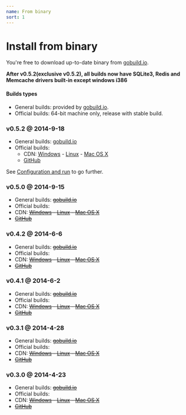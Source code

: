 ```yaml
---
name: From binary
sort: 1
---
```


# Install from binary

You're free to download up-to-date binary from [gobuild.io](http://gobuild.io/github.com/gogits/gogs).

**After v0.5.2(exclusive v0.5.2), all builds now have SQLite3, Redis and Memcache drivers built-in except windows i386**

#### Builds types

- General builds: provided by [gobuild.io](http://gobuild.io/github.com/gogits/gogs).
- Official builds: 64-bit machine only, release with stable build.

### v0.5.2 @ 2014-9-18

- General builds: [gobuild.io](http://gobuild.io/github.com/gogits/gogs?tag=tag:v0.5.2)
- Official builds: 
	- CDN: [Windows](http://gogs.dn.qbox.me/gogs_v0.5.2_windows_amd64.zip) - [Linux](http://gogs.dn.qbox.me/gogs_v0.5.2_linux_amd64.zip) - [Mac OS X](http://gogs.dn.qbox.me/gogs_v0.5.2_darwin_amd64.zip)
	- [GitHub](https://github.com/gogits/gogs/releases/tag/v0.5.2)

See [Configuration and run](configuration_and_run.md) to go further.

### v0.5.0 @ 2014-9-15

- General builds: ~~[gobuild.io](http://gobuild.io/github.com/gogits/gogs?tag=tag:v0.5.0)~~
- Official builds: 
 - CDN: ~~[Windows](http://gogs.dn.qbox.me/gogs_v0.5.0_windows_amd64.zip) - [Linux](http://gogs.dn.qbox.me/gogs_v0.5.0_linux_amd64.zip) - [Mac OS X](http://gogs.dn.qbox.me/gogs_v0.5.0_darwin_amd64.zip)~~
 - ~~[GitHub](https://github.com/gogits/gogs/releases/tag/v0.5.0)~~

### v0.4.2 @ 2014-6-6

- General builds: ~~[gobuild.io](http://gobuild.io/github.com/gogits/gogs?tag=tag:v0.4.2)~~
- Official builds: 
 - CDN: ~~[Windows](http://gogs.dn.qbox.me/gogs_v0.4.2_windows_amd64.zip) - [Linux](http://gogs.dn.qbox.me/gogs_v0.4.2_linux_amd64.zip) - [Mac OS X](http://gogs.dn.qbox.me/gogs_v0.4.2_darwin_amd64.zip)~~
 - ~~[GitHub](https://github.com/gogits/gogs/releases/tag/v0.4.2)~~

### v0.4.1 @ 2014-6-2

- General builds: ~~[gobuild.io](http://gobuild.io/github.com/gogits/gogs?tag=tag:v0.4.1)~~
- Official builds: 
 - CDN: ~~[Windows](http://gogs.dn.qbox.me/gogs_v0.4.1_windows_amd64.zip) - [Linux](http://gogs.dn.qbox.me/gogs_v0.4.1_linux_amd64.zip) - [Mac OS X](http://gogs.dn.qbox.me/gogs_v0.4.1_darwin_amd64.zip)~~
 - ~~[GitHub](https://github.com/gogits/gogs/releases/tag/v0.4.1)~~

### v0.3.1 @ 2014-4-28

- General builds: ~~[gobuild.io](http://gobuild.io/github.com/gogits/gogs?tag=tag:v0.3.1)~~
- Official builds: 
 - CDN: ~~[Windows](http://gogs.dn.qbox.me/gogs_v0.3.1_windows_amd64.zip) - [Linux](http://gogs.dn.qbox.me/gogs_v0.3.1_linux_amd64.zip) - [Mac OS X](http://gogs.dn.qbox.me/gogs_v0.3.1_darwin_amd64.zip)~~
 - ~~[GitHub](https://github.com/gogits/gogs/releases/tag/v0.3.1)~~

### v0.3.0 @ 2014-4-23

- General builds: ~~[gobuild.io](http://gobuild.io/github.com/gogits/gogs?tag=tag:v0.3.0)~~
- Official builds: 
 - CDN: ~~[Windows](http://gogs.dn.qbox.me/gogs_v0.3.0_windows_amd64.zip) - [Linux](http://gogs.dn.qbox.me/gogs_v0.3.0_linux_amd64.zip) - [Mac OS X](http://gogs.dn.qbox.me/gogs_v0.3.0_darwin_amd64.zip)~~
 - ~~[GitHub](https://github.com/gogits/gogs/releases/tag/v0.3.0)~~
